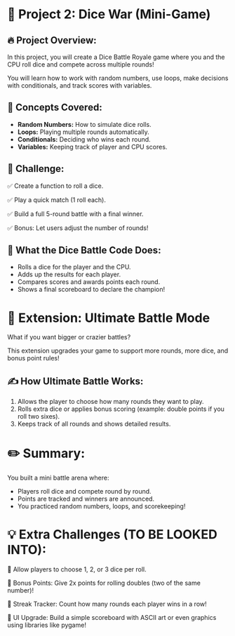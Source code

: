 # 🌟 Project 2: Dice War (Mini-Game)
## 🔥 Project Overview:
In this project, you will create a Dice Battle Royale game where you and the CPU roll dice and compete across multiple rounds!

You will learn how to work with random numbers, use loops, make decisions with conditionals, and track scores with variables.

## 🧠 Concepts Covered:
* **Random Numbers:** How to simulate dice rolls.
* **Loops:** Playing multiple rounds automatically.
* **Conditionals:** Deciding who wins each round.
* **Variables:** Keeping track of player and CPU scores.

## 🧩 Challenge:
✅ Create a function to roll a dice.

✅ Play a quick match (1 roll each).

✅ Build a full 5-round battle with a final winner.

✅ Bonus: Let users adjust the number of rounds!

## 🧹 What the Dice Battle Code Does:
* Rolls a dice for the player and the CPU.
* Adds up the results for each player.
* Compares scores and awards points each round.
* Shows a final scoreboard to declare the champion!


# 🎯 Extension: Ultimate Battle Mode

What if you want bigger or crazier battles?

This extension upgrades your game to support more rounds, more dice, and bonus point rules!

## ✍️ How Ultimate Battle Works:
1. Allows the player to choose how many rounds they want to play.
2. Rolls extra dice or applies bonus scoring (example: double points if you roll two sixes).
3. Keeps track of all rounds and shows detailed results.

# ✏️ Summary:

You built a mini battle arena where:
* Players roll dice and compete round by round.
* Points are tracked and winners are announced.
* You practiced random numbers, loops, and scorekeeping!

# 💡 Extra Challenges (TO BE LOOKED INTO):

🔢 Allow players to choose 1, 2, or 3 dice per roll.

🎯 Bonus Points: Give 2x points for rolling doubles (two of the same number)!

🧹 Streak Tracker: Count how many rounds each player wins in a row!

🎨 UI Upgrade: Build a simple scoreboard with ASCII art or even graphics using libraries like pygame!

